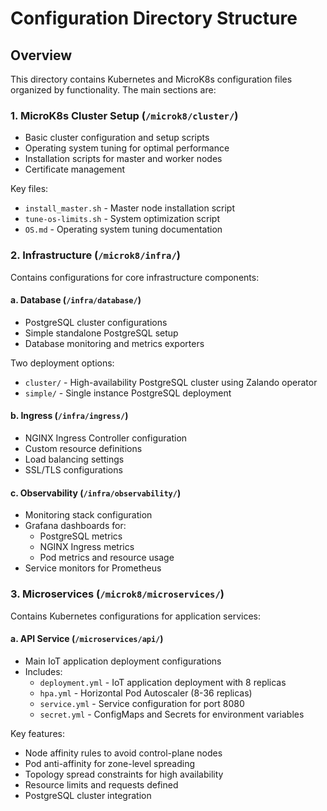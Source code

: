 # Configuration Directory Structure

## Overview
This directory contains Kubernetes and MicroK8s configuration files organized by functionality. The main sections are:

### 1. MicroK8s Cluster Setup (`/microk8/cluster/`)
- Basic cluster configuration and setup scripts
- Operating system tuning for optimal performance
- Installation scripts for master and worker nodes
- Certificate management

Key files:
- `install_master.sh` - Master node installation script
- `tune-os-limits.sh` - System optimization script
- `OS.md` - Operating system tuning documentation

### 2. Infrastructure (`/microk8/infra/`)
Contains configurations for core infrastructure components:

#### a. Database (`/infra/database/`)
- PostgreSQL cluster configurations
- Simple standalone PostgreSQL setup
- Database monitoring and metrics exporters

Two deployment options:
- `cluster/` - High-availability PostgreSQL cluster using Zalando operator
- `simple/` - Single instance PostgreSQL deployment

#### b. Ingress (`/infra/ingress/`)
- NGINX Ingress Controller configuration
- Custom resource definitions
- Load balancing settings
- SSL/TLS configurations

#### c. Observability (`/infra/observability/`)
- Monitoring stack configuration
- Grafana dashboards for:
  - PostgreSQL metrics
  - NGINX Ingress metrics
  - Pod metrics and resource usage
- Service monitors for Prometheus

### 3. Microservices (`/microk8/microservices/`)
Contains Kubernetes configurations for application services:

#### a. API Service (`/microservices/api/`)
- Main IoT application deployment configurations
- Includes:
  - `deployment.yml` - IoT application deployment with 8 replicas
  - `hpa.yml` - Horizontal Pod Autoscaler (8-36 replicas)
  - `service.yml` - Service configuration for port 8080
  - `secret.yml` - ConfigMaps and Secrets for environment variables

Key features:
- Node affinity rules to avoid control-plane nodes
- Pod anti-affinity for zone-level spreading
- Topology spread constraints for high availability
- Resource limits and requests defined
- PostgreSQL cluster integration